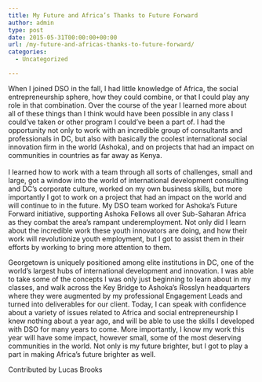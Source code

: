 ```yaml
---
title: My Future and Africa’s Thanks to Future Forward
author: admin
type: post
date: 2015-05-31T00:00:00+00:00
url: /my-future-and-africas-thanks-to-future-forward/
categories:
  - Uncategorized

---
```

<div class="paragraph" style="text-align:left;">
  When I joined DSO in the fall, I had little knowledge of Africa, the social entrepreneurship sphere, how they could combine, or that I could play any role in that combination. Over the course of the year I learned more about all of these things than I think would have been possible in any class I could’ve taken or other program I could’ve been a part of. I had the opportunity not only to work with an incredible group of consultants and professionals in DC, but also with basically the coolest international social innovation firm in the world (Ashoka), and on projects that had an impact on communities in countries as far away as Kenya.<br /><span style=""></span><br />I learned how to work with a team through all sorts of challenges, small and large, got a window into the world of international development consulting and DC’s corporate culture, worked on my own business skills, but more importantly I got to work on a project that had an impact on the world and will continue to in the future. My DSO team worked for Ashoka’s Future Forward initiative, supporting Ashoka Fellows all over Sub-Saharan Africa as they combat the area’s rampant underemployment. Not only did I learn about the incredible work these youth innovators are doing, and how their work will revolutionize youth employment, but I got to assist them in their efforts by working to bring more attention to them.</p> 
  
  <p>
    Georgetown is uniquely positioned among elite institutions in DC, one of the world’s largest hubs of international development and innovation. I was able to take some of the concepts I was only just beginning to learn about in my classes, and walk across the Key Bridge to Ashoka’s Rosslyn headquarters where they were augmented by my professional Engagement Leads and turned into deliverables for our client. Today, I can speak with confidence about a variety of issues related to Africa and social entrepreneurship I knew nothing about a year ago, and will be able to use the skills I developed with DSO for many years to come. More importantly, I know my work this year will have some impact, however small, some of the most deserving communities in the world. Not only is my future brighter, but I got to play a part in making Africa’s future brighter as well.
  </p>
  
  <p>
    Contributed by Lucas Brooks <br /><span style=""></span><br /><span style=""></span> </div>